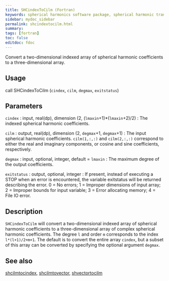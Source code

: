 ```yaml
---
title: SHCindexToCilm (Fortran)
keywords: spherical harmonics software package, spherical harmonic transform, legendre functions, multitaper spectral analysis, fortran, Python, gravity, magnetic field
sidebar: mydoc_sidebar
permalink: shcindextocilm.html
summary:
tags: [fortran]
toc: false
editdoc: fdoc
---
```


Convert a two-dimensional indexed array of spherical harmonic coefficients to a three-dimensional array.

## Usage

call SHCindexToCilm (`cindex`, `cilm`, `degmax`, `exitstatus`)

## Parameters

`cindex` : input, real(dp), dimension (2, (`lmaxin`+1)\*(`lmaxin`+2)/2)
:   The indexed spherical harmonic coefficients.

`cilm` : output, real(dp), dimension (2, `degmax`+1, `degmax`+1)
:   The input spherical harmonic coefficients. `cilm(1,:,:)` and `cilm(2,:,:)` correspond to either the real and imaginary components, or cosine and sine coefficients, respectively.

`degmax` : input, optional, integer, default = `lmaxin`
:   The maximum degree of the output coefficients.

`exitstatus` : output, optional, integer
:   If present, instead of executing a STOP when an error is encountered, the variable exitstatus will be returned describing the error. 0 = No errors; 1 = Improper dimensions of input array; 2 = Improper bounds for input variable; 3 = Error allocating memory; 4 = File IO error.

## Description

`SHCindexToCilm` will convert a two-dimensional indexed array of spherical harmonic coefficients to a three-dimensional array of complex spherical harmonic coefficients.  The degree `l` and order `m` corresponds to the index `l*(l+1)/2+m+1`. The default is to convert the entire array `cindex`, but a subset of this array can be converted by specifying the optional argument `degmax`.

## See also

[shcilmtocindex](shcilmtocindex.html), [shcilmtovector](shcilmtovector.html), [shvectortocilm](shvectortocilm.html)

